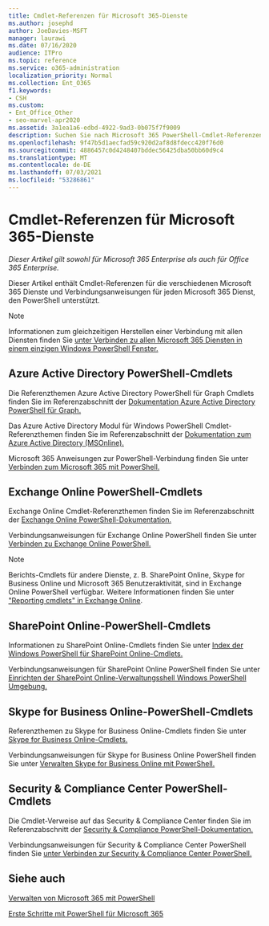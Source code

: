 ```yaml
---
title: Cmdlet-Referenzen für Microsoft 365-Dienste
ms.author: josephd
author: JoeDavies-MSFT
manager: laurawi
ms.date: 07/16/2020
audience: ITPro
ms.topic: reference
ms.service: o365-administration
localization_priority: Normal
ms.collection: Ent_O365
f1.keywords:
- CSH
ms.custom:
- Ent_Office_Other
- seo-marvel-apr2020
ms.assetid: 3a1ea1a6-edbd-4922-9ad3-0b075f7f9009
description: Suchen Sie nach Microsoft 365 PowerShell-Cmdlet-Referenzen für Azure AD, Exchange Online, SharePoint Online, Skype for Business Online und Security & Compliance.
ms.openlocfilehash: 9f47b5d1aecfad59c920d2af8d8fdecc420f76d0
ms.sourcegitcommit: 4886457c0d4248407bddec56425dba50bb60d9c4
ms.translationtype: MT
ms.contentlocale: de-DE
ms.lasthandoff: 07/03/2021
ms.locfileid: "53286861"
---
```

# <a name="cmdlet-references-for-microsoft-365-services"></a>Cmdlet-Referenzen für Microsoft 365-Dienste

*Dieser Artikel gilt sowohl für Microsoft 365 Enterprise als auch für Office 365 Enterprise.*

Dieser Artikel enthält Cmdlet-Referenzen für die verschiedenen Microsoft 365 Dienste und Verbindungsanweisungen für jeden Microsoft 365 Dienst, den PowerShell unterstützt.

> [!NOTE]
> Informationen zum gleichzeitigen Herstellen einer Verbindung mit allen Diensten finden Sie [unter Verbinden zu allen Microsoft 365 Diensten in einem einzigen Windows PowerShell Fenster.](connect-to-all-microsoft-365-services-in-a-single-windows-powershell-window.md)

## <a name="azure-active-directory-powershell-cmdlets"></a>Azure Active Directory PowerShell-Cmdlets

Die Referenzthemen Azure Active Directory PowerShell für Graph Cmdlets finden Sie im Referenzabschnitt der [Dokumentation Azure Active Directory PowerShell für Graph.](/powershell/azure/active-directory/install-adv2)

Das Azure Active Directory Modul für Windows PowerShell Cmdlet-Referenzthemen finden Sie im Referenzabschnitt der [Dokumentation zum Azure Active Directory (MSOnline).](/powershell/azure/active-directory/overview)

Microsoft 365 Anweisungen zur PowerShell-Verbindung finden Sie unter [Verbinden zum Microsoft 365 mit PowerShell.](connect-to-microsoft-365-powershell.md)

## <a name="exchange-online-powershell-cmdlets"></a>Exchange Online PowerShell-Cmdlets

Exchange Online Cmdlet-Referenzthemen finden Sie im Referenzabschnitt der [Exchange Online PowerShell-Dokumentation.](/powershell/exchange/exchange-online-powershell)

Verbindungsanweisungen für Exchange Online PowerShell finden Sie unter [Verbinden zu Exchange Online PowerShell.](/powershell/exchange/connect-to-exchange-online-powershell)

> [!NOTE]
> Berichts-Cmdlets für andere Dienste, z. B. SharePoint Online, Skype for Business Online und Microsoft 365 Benutzeraktivität, sind in Exchange Online PowerShell verfügbar. Weitere Informationen finden Sie unter ["Reporting cmdlets" in Exchange Online](/powershell/exchange/exchange-online-powershell).

## <a name="sharepoint-online-powershell-cmdlets"></a>SharePoint Online-PowerShell-Cmdlets

Informationen zu SharePoint Online-Cmdlets finden Sie unter [Index der Windows PowerShell für SharePoint Online-Cmdlets.](/powershell/module/sharepoint-online/)

Verbindungsanweisungen für SharePoint Online PowerShell finden Sie unter [Einrichten der SharePoint Online-Verwaltungsshell Windows PowerShell Umgebung.](/powershell/sharepoint/sharepoint-online/connect-sharepoint-online)

## <a name="skype-for-business-online-powershell-cmdlets"></a>Skype for Business Online-PowerShell-Cmdlets

Referenzthemen zu Skype for Business Online-Cmdlets finden Sie unter [Skype for Business Online-Cmdlets.](/previous-versions//mt228132(v=technet.10))

Verbindungsanweisungen für Skype for Business Online PowerShell finden Sie unter [Verwalten Skype for Business Online mit PowerShell.](manage-skype-for-business-online-with-microsoft-365-powershell.md)

## <a name="security--compliance-center-powershell-cmdlets"></a>Security & Compliance Center PowerShell-Cmdlets

Die Cmdlet-Verweise auf das Security & Compliance Center finden Sie im Referenzabschnitt der [Security & Compliance PowerShell-Dokumentation.](/powershell/exchange/scc-powershell)

Verbindungsanweisungen für Security & Compliance Center PowerShell finden Sie [unter Verbinden zur Security & Compliance Center PowerShell.](/powershell/exchange/connect-to-scc-powershell)

## <a name="see-also"></a>Siehe auch

[Verwalten von Microsoft 365 mit PowerShell](manage-microsoft-365-with-microsoft-365-powershell.md)

[Erste Schritte mit PowerShell für Microsoft 365](getting-started-with-microsoft-365-powershell.md)
